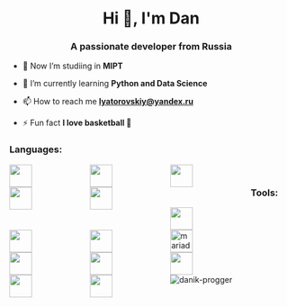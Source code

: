 <h1 align="center">Hi 👋, I'm Dan</h1>
<h3 align="center">A passionate developer from Russia</h3>

- 🥸 Now I’m studiing in **MIPT**

- 🌱 I’m currently learning **Python and Data Science**

- 📫 How to reach me **lyatorovskiy@yandex.ru**

- ⚡ Fun fact **I love basketball 🏀**


<h3 align="left">Languages:</h3>
  <img align="left" style="padding-right:100px;" width="40px" src="https://cdn.jsdelivr.net/gh/devicons/devicon/icons/python/python-original.svg"/>
  <img align="left" style="padding-right:100px;" width="40px" align="left" style="padding-right:100px;" width="40px" src="https://cdn.jsdelivr.net/gh/devicons/devicon/icons/javascript/javascript-original.svg"/>
  <img align="left" style="padding-right:100px;" width="40px" src="https://cdn.jsdelivr.net/gh/devicons/devicon/icons/html5/html5-original.svg" />
  <img align="left" style="padding-right:100px;" width="40px" src="https://cdn.jsdelivr.net/gh/devicons/devicon/icons/css3/css3-original.svg" />
  <img align="left" style="padding-right:100px;" width="40px" src="https://cdn.jsdelivr.net/gh/devicons/devicon/icons/cplusplus/cplusplus-original.svg" />
  <br/>
  
<h3 align="left">Tools:</h3>
  <img align="left" style="padding-right:100px;" width="40px" src="https://cdn.jsdelivr.net/gh/devicons/devicon/icons/jupyter/jupyter-original.svg" />
  <img align="left" style="padding-right:100px;" width="40px" src="https://cdn.jsdelivr.net/gh/devicons/devicon/icons/mysql/mysql-original.svg" />
  <img align="left" style="padding-right:100px;" width="40px" src="https://cdn.jsdelivr.net/gh/devicons/devicon/icons/postgresql/postgresql-original.svg" />
  <img align="left" style="padding-right:100px;" width="40px" src="https://www.vectorlogo.zone/logos/mariadb/mariadb-icon.svg" alt="mariadb" width="40" height="40"/>
  <img align="left" style="padding-right:100px;" width="40px" src="https://cdn.jsdelivr.net/gh/devicons/devicon/icons/git/git-original.svg" />
  <img align="left" style="padding-right:100px;" width="40px" src="https://cdn.jsdelivr.net/gh/devicons/devicon/icons/linux/linux-original.svg" />
  <img align="left" style="padding-right:100px;" width="40px" src="https://cdn.jsdelivr.net/gh/devicons/devicon/icons/bash/bash-original.svg" />
  <img align="left" style="padding-right:100px;" width="40px" src="https://cdn.jsdelivr.net/gh/devicons/devicon/icons/docker/docker-plain.svg" />
  <img align="left" style="padding-right:100px;" width="40px" src="https://cdn.jsdelivr.net/gh/devicons/devicon/icons/kubernetes/kubernetes-plain.svg" />
  <br/>
  <br/>


<p><img align="bottom" src="https://github-readme-stats.vercel.app/api/top-langs?username=danik-progger&show_icons=true&locale=en&layout=compact" alt="danik-progger" /></p>
